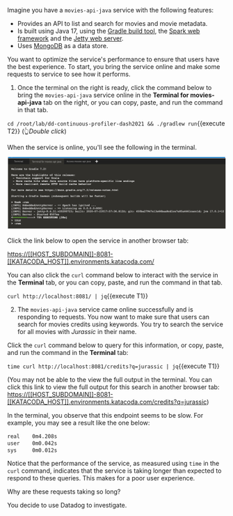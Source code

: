 Imagine you have a `movies-api-java` service with the following features:

* Provides an API to list and search for movies and movie metadata.
* Is built using Java 17, using the [Gradle build tool](https://gradle.org/), the [Spark web framework](https://sparkjava.com/) and the
[Jetty web server](https://www.eclipse.org/jetty/).
* Uses [MongoDB](https://www.mongodb.com/) as a data store.

You want to optimize the service's performance to ensure that users have the best experience. To start, you bring the service online and make some requests to service to see how it performs. 

1. Once the terminal on the right is ready, click the command below to bring the `movies-api-java` service online in the **Terminal for movies-api-java** tab on the right, or you can copy, paste, and run the command in that tab.

  `cd /root/lab/dd-continuous-profiler-dash2021 && ./gradlew run`{{execute T2}} (👆_Double click_)

  When the service is online, you'll see the following in the terminal.

  ![service-online](./assets/service-online.png)

  Click the link below to open the service in another browser tab:

  <https://[[HOST_SUBDOMAIN]]-8081-[[KATACODA_HOST]].environments.katacoda.com/>

  You can also click the `curl` command below to interact with the service in the **Terminal** tab, or you can copy, paste, and run the command in that tab.

  `curl http://localhost:8081/ | jq`{{execute T1}}

2. The `movies-api-java` service came online successfully and is responding to requests. You now want to make sure that users can search for movies credits using keywords. You try to search the service for all movies with _Jurassic_ in their name.

  Click the `curl` command below to query for this information, or copy, paste, and run the command in the **Terminal** tab:

  `time curl http://localhost:8081/credits?q=jurassic | jq`{{execute T1}}

  (You may not be able to the view the full output in the terminal. You can click this link to view the full output for this search in another browser tab: <https://[[HOST_SUBDOMAIN]]-8081-[[KATACODA_HOST]].environments.katacoda.com/credits?q=jurassic>)

  In the terminal, you observe that this endpoint seems to be slow. For example, you may see a result like the one below:

  ```
  real    0m4.208s
  user    0m0.042s
  sys     0m0.012s
  ```

  Notice that the performance of the service, as measured using `time` in the `curl` command, indicates that the service is taking longer than expected to respond to these queries. This makes for a poor user experience.

Why are these requests taking so long? 
  
You decide to use Datadog to investigate.
